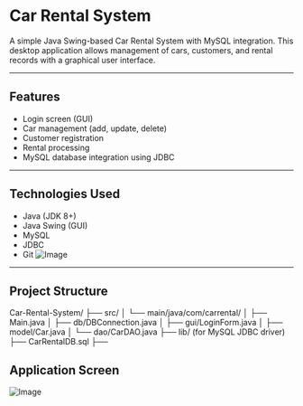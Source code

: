 # Car Rental System

A simple Java Swing-based Car Rental System with MySQL integration. This desktop application allows management of cars, customers, and rental records with a graphical user interface.

---

## Features

- Login screen (GUI)
- Car management (add, update, delete)
- Customer registration
- Rental processing
- MySQL database integration using JDBC

---

## Technologies Used

- Java (JDK 8+)
- Java Swing (GUI)
- MySQL
- JDBC
- Git
![Image](https://github.com/user-attachments/assets/2c767359-1817-47db-ba99-3ae39618eb73)
---

## Project Structure

Car-Rental-System/ ├── src/ │   └── main/java/com/carrental/ │       ├── Main.java │       ├── db/DBConnection.java │       ├── gui/LoginForm.java │       ├── model/Car.java │       └── dao/CarDAO.java ├── lib/ (for MySQL JDBC driver) ├── CarRentalDB.sql ├──


## Application Screen
![Image](https://github.com/user-attachments/assets/74707a50-a543-47c4-a4cb-7f36038201b7)

